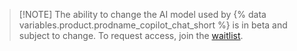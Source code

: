 > [!NOTE] The ability to change the AI model used by {% data variables.product.prodname_copilot_chat_short %} is in beta and subject to change. To request access, join the [waitlist](https://github.com/o1-waitlist-signup).
